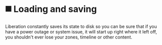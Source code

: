 # ◼️ Loading and saving

Liberation constantly saves its state to disk so you can be sure that if you have a power outage or system issue, it will start up right where it left off, you shouldn't ever lose your zones, timeline or other content.&#x20;

